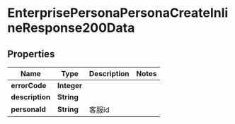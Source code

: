 # EnterprisePersonaPersonaCreateInlineResponse200Data

## Properties
Name | Type | Description | Notes
------------ | ------------- | ------------- | -------------
**errorCode** | **Integer** |  | 
**description** | **String** |  | 
**personaId** | **String** | 客服id | 
